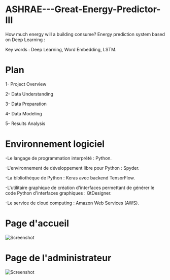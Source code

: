 # ASHRAE---Great-Energy-Predictor-III
How much energy will a building consume?
Energy prediction system based on Deep Learning :

Key words : Deep Learning, Word Embedding, LSTM.

# Plan

1-	Project Overview

2-	Data Understanding

3-	Data Preparation

4-	Data Modeling

5-  Results Analysis

# Environnement logiciel

-Le langage de programmation interprété : Python.

-L'environnement de développement libre pour Python : Spyder.

-La bibliothèque de Python : Keras avec backend TensorFlow.

-L'utilitaire graphique de création d'interfaces permettant de générer le code Python d'interfaces graphiques : QtDesigner.

-Le service de cloud computing : Amazon Web Services (AWS).

# Page d'accueil

![Screenshot](guii.png)

# Page de l'administrateur

![Screenshot](admiin.png)
